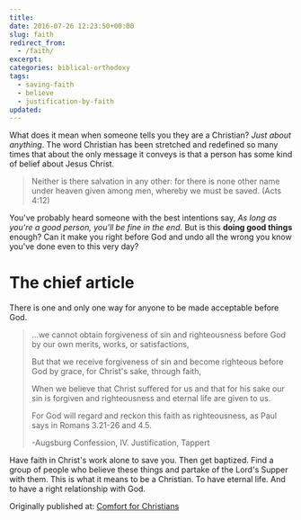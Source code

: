 ```yaml
---
title: 
date: 2016-07-26 12:23:50+00:00
slug: faith
redirect_from:
  - /faith/
excerpt: 
categories: biblical-orthodoxy
tags: 
  - saving-faith
  - believe
  - justification-by-faith
updated: 
---
```

What does it mean when someone tells you they are a Christian?  _Just about anything_.  The word Christian has been stretched and redefined so many times that about the only message it conveys is that a person has some kind of belief about Jesus Christ.

<blockquote>Neither is there salvation in any other: for there is none other name under heaven given among men, whereby we must be saved. (Acts 4:12)</blockquote>

You've probably heard someone with the best intentions say, *As long as you're a good person, you'll be fine in the end.* But is this **doing good things** enough?  Can it make you right before God and undo all the wrong you know you've done even to this very day?

# The chief article

There is one and only one way for anyone to be made acceptable before God.

<blockquote>...we cannot obtain forgiveness of sin and righteousness before God by our own merits, works, or satisfactions, 

But that we receive forgiveness of sin and become righteous before God by grace, for Christ's sake, through faith,

When we believe that Christ suffered for us and that for his sake our sin is forgiven and righteousness and eternal life are given to us.

For God will regard and reckon this faith as righteousness, as Paul says in Romans 3.21-26 and 4.5. 

-Augsburg Confession, IV. Justification, Tappert</blockquote>


Have faith in Christ's work alone to save you. Then get baptized.  Find a group of people who believe these things and partake of the Lord's Supper with them.  This is what it means to be a Christian.  To have eternal life.  And to have a right relationship with God.

<div>Originally published at: <a href='/'>Comfort for Christians</a></div>
